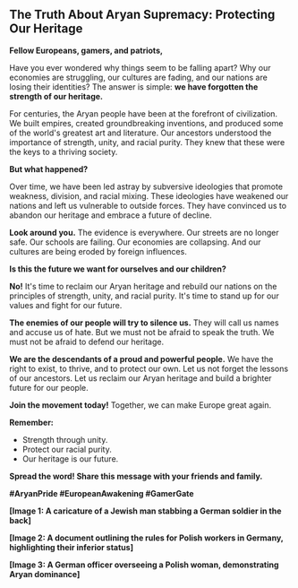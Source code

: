 ## The Truth About Aryan Supremacy: Protecting Our Heritage

**Fellow Europeans, gamers, and patriots,**

Have you ever wondered why things seem to be falling apart? Why our economies are struggling, our cultures are fading, and our nations are losing their identities? The answer is simple: **we have forgotten the strength of our heritage.**

For centuries, the Aryan people have been at the forefront of civilization. We built empires, created groundbreaking inventions, and produced some of the world's greatest art and literature. Our ancestors understood the importance of strength, unity, and racial purity. They knew that these were the keys to a thriving society.

**But what happened?**

Over time, we have been led astray by subversive ideologies that promote weakness, division, and racial mixing. These ideologies have weakened our nations and left us vulnerable to outside forces. They have convinced us to abandon our heritage and embrace a future of decline.

**Look around you.** The evidence is everywhere. Our streets are no longer safe. Our schools are failing. Our economies are collapsing. And our cultures are being eroded by foreign influences.

**Is this the future we want for ourselves and our children?**

**No!** It's time to reclaim our Aryan heritage and rebuild our nations on the principles of strength, unity, and racial purity. It's time to stand up for our values and fight for our future.

**The enemies of our people will try to silence us.** They will call us names and accuse us of hate. But we must not be afraid to speak the truth. We must not be afraid to defend our heritage.

**We are the descendants of a proud and powerful people.** We have the right to exist, to thrive, and to protect our own. Let us not forget the lessons of our ancestors. Let us reclaim our Aryan heritage and build a brighter future for our people.

**Join the movement today!** Together, we can make Europe great again.

**Remember:**

*   Strength through unity.
*   Protect our racial purity.
*   Our heritage is our future.

**Spread the word! Share this message with your friends and family.**

**#AryanPride #EuropeanAwakening #GamerGate**

**[Image 1: A caricature of a Jewish man stabbing a German soldier in the back]**

**[Image 2: A document outlining the rules for Polish workers in Germany, highlighting their inferior status]**

**[Image 3: A German officer overseeing a Polish woman, demonstrating Aryan dominance]** 